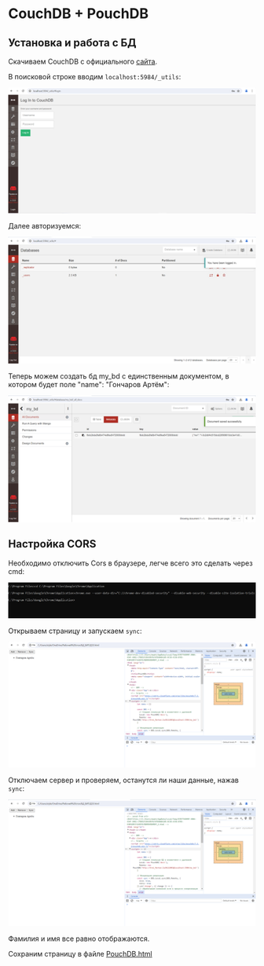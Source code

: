 # CouchDB + PouchDB

## Установка и работа с БД

Скачиваем CouchDB с официального [сайта](https://couchdb.apache.org/).

В поисковой строке вводим `localhost:5984/_utils`:

![](/images3/HW3-1.png)

Далее авторизуемся:

![](/images3/HW3-2.png)

Теперь можем создать бд my_bd с единственным документом, в котором будет поле "name": "Гончаров Артём":

![](/images3/HW3-3.png)

## Настройка CORS

Необходимо отключить Cors в браузере, легче всего это сделать через cmd:

![](/images3/HW3-4.png)

Открываем страницу и запускаем `sync`:

![](/images3/HW3-5.png)

Отключаем сервер и проверяем, останутся ли наши данные, нажав `sync`:

![](/images3/HW3-6.png)

Фамилия и имя все равно отображаются.

Сохраним страницу в файле [PouchDB.html](/files_3/PouchDB.html)